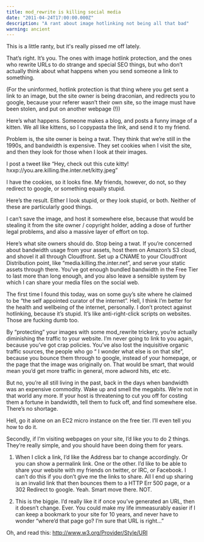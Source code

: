 ```yaml
---
title: mod_rewrite is killing social media
date: "2011-04-24T17:00:00.000Z"
description: "A rant about image hotlinking not being all that bad"
warning: ancient
---
```


This is a little ranty, but it's really pissed me off lately. 

That’s right. It’s you. The ones with image hotlink protection, and the ones who rewrite URLs to do strange and special SEO things, but who don’t actually think about what happens when you send someone a link to something.

(For the uninformed, hotlink protection is that thing where you get sent a link to an image, but the site owner is being draconian, and redirects you to google, because your referer wasn’t their own site, so the image must have been stolen, and put on another webpage (!))

Here’s what happens.  Someone makes a blog, and posts a funny image of a kitten.   We all like kittens, so I copypasta the link, and send it to my friend. 

Problem is, the site owner is being a twat. They think that we’re still in the 1990s, and bandwidth is expensive.  They set cookies when I visit the site, and then they look for those when I look at their images. 

I post a tweet like “Hey, check out this cute kitty! hxxp://you.are.killing.the.inter.net/kitty.jpeg”

I have the cookies, so it looks fine. My friends, however, do not, so they redirect to google, or something equally stupid.

Here’s the result. Either I look stupid, or they look stupid, or both.  Neither of these are particularly good things. 

I can’t save the image, and host it somewhere else, because that would be stealing it from the site owner / copyright holder, adding a dose of further legal problems, and also a massive layer of effort on top. 

Here’s what site owners should do.  Stop being a twat.  If you’re concerned about bandwidth usage from your assets, host them on Amazon’s S3 cloud, and shovel it all through Cloudfront.  Set up a CNAME to your Cloudfront Distribution point, like “media.killing.the.inter.net”, and serve your static assets through there.  You’ve got enough bundled bandwidth in the Free Tier to last more than long enough, and you also leave a sensible system by which I can share your media files on the social web.

The first time I found this today, was on some guy’s site where he claimed to be “the self appointed curator of the internet”.  Hell,  I think I’m better for the health and wellbeing of the internet, personally.  I don’t protect against hotlinking, because it’s stupid. It’s like anti-right-click scripts on websites. Those are fucking dumb too. 

By “protecting” your images with some mod_rewrite trickery, you’re actually diminishing the traffic to your website. I’m never going to link to you again, because you’ve got crap policies.  You’ve also lost the inquisitive organic traffic sources, the people who go “ I wonder what else is on that site”, because you bounce them through to google, instead of your homepage, or the page that the image was originally on.  That would be smart, that would mean you’d get more traffic in general, more adword hits, etc etc.  

But no, you’re all still living in the past, back in the days when bandwidth was an expensive commodity.  Wake up and smell the megabits.  We’re not in that world any more.  If your host is threatening to cut you off for costing them a fortune in bandwidth, tell them to fuck off, and find somewhere else.  There’s no shortage.

Hell, go it alone on an EC2 micro instance on the free tier.  I’ll even tell you how to do it. 

Secondly, if I’m visiting webpages on your site, I’d like you to do 2 things. They’re really simple, and you should have been doing them for years. 

1) When I click a link, I’d like the Address bar to change accordingly.  Or you can show a permalink link.  One or the other.   I’d like to be able to share your website with my friends on twitter, or IRC, or Facebook.  I can’t do this if you don’t give me the links to share.  All I end up sharing is an invalid link that then bounces them to a HTTP Err 500 page, or a 302 Redirect to google.  Yeah. Smart move there.   NOT.

2) This is the biggie.  I’d really like it if once you’ve generated an URL, then it doesn’t change.  Ever. You could make my life immeasurably easier if I can keep a bookmark to your site for 10 years, and never have to wonder “where’d that page go? I’m sure that URL is right...”

Oh, and read this: http://www.w3.org/Provider/Style/URI